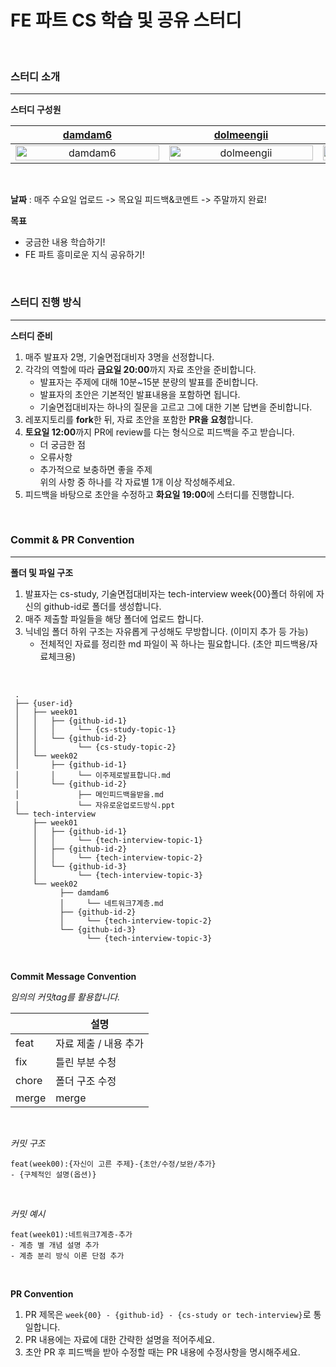# FE 파트 CS 학습  및 공유 스터디

<br>

### 스터디 소개

---

**스터디 구성원**

| [damdam6](https://github.com/damdam6) | [dolmeengii](https://github.com/dolmeengii) | [Gardener-soul](https://github.com/Gardener-soul) | [olrlozl](https://github.com/olrlozl) | [h103906](https://github.com/h103906) |
|:---:|:---:|:---:|:---:|:---:|
| <img alt="damdam6" src="https://github.com/damdam6.png" width="230" height="100%"/> | <img alt="dolmeengii" src="https://github.com/dolmeengii.png" width="230" height="100%"/> | <img alt="Gardener-soul" src="https://github.com/Gardener-soul.png" width="230" height="100%"/> | <img alt="olrlozl" src="https://github.com/olrlozl.png" width="230" height="100%"/> | <img alt="h103906" src="https://github.com/h103906.png" width="230" height="100%"/> |


<br>

**날짜** : 매주 수요일 업로드 -> 목요일 피드백&코멘트 -> 주말까지 완료!

**목표**

- 궁금한 내용 학습하기!
- FE 파트 흥미로운 지식 공유하기!

<br>

### 스터디 진행 방식

---

**스터디 준비**

1. 매주 발표자 2명, 기술면접대비자 3명을 선정합니다.
2. 각각의 역할에 따라 **금요일 20:00**까지 자료 초안을 준비합니다.<br>
    - 발표자는 주제에 대해 10분~15분 분량의 발표를 준비합니다.
    - 발표자의 초안은 기본적인 발표내용을 포함하면 됩니다.
    - 기술면접대비자는 하나의 질문을 고르고 그에 대한 기본 답변을 준비합니다.
3. 레포지토리를 **fork**한 뒤, 자료 초안을 포함한 **PR을 요청**합니다.
4. **토요일 12:00**까지 PR에 review를 다는 형식으로 피드백을 주고 받습니다.
   - 더 궁금한 점
   - 오류사항
   - 추가적으로 보충하면 좋을 주제 <br>
   위의 사항 중 하나를 각 자료별 1개 이상 작성해주세요.
5. 피드백을 바탕으로 초안을 수정하고 **화요일 19:00**에 스터디를 진행합니다.

<br>

### Commit & PR Convention

---

**폴더 및 파일 구조**

1. 발표자는 cs-study, 기술면접대비자는 tech-interview week{00}폴더 하위에 자신의 github-id로 폴더를 생성합니다.
2. 매주 제출할 파일들을 해당 폴더에 업로드 합니다.
3. 닉네임 폴더 하위 구조는 자유롭게 구성해도 무방합니다. (이미지 추가 등 가능)
   - 전체적인 자료를 정리한 md 파일이 꼭 하나는 필요합니다. (초안 피드백용/자료체크용)

<br>


     
     .
     ├── {user-id}
     │   ├── week01
     │   │   ├── {github-id-1}
     │   │   │     └── {cs-study-topic-1}
     │   │   └── {github-id-2}
     │   │         └── {cs-study-topic-2}
     │   └── week02
     │       ├── {github-id-1}
     │       │     └── 이주제로발표합니다.md
     │       └── {github-id-2}
     │             ├── 메인피드백을받을.md
     │             └── 자유로운업로드방식.ppt
     └── tech-interview
         ├── week01
         │   ├── {github-id-1}
         │   │     └── {tech-interview-topic-1}
         │   ├── {github-id-2}
         │   │     └── {tech-interview-topic-2}
         │   └── {github-id-3}
         │         └── {tech-interview-topic-3}
         └── week02
               ├── damdam6
               │     └── 네트워크7계층.md
               ├── {github-id-2}
               │     └── {tech-interview-topic-2}
               └── {github-id-3}
                     └── {tech-interview-topic-3}
     

<br>

**Commit Message Convention**

*임의의 커밋tag를 활용합니다.*

|             | 설명            |
| ----------- |---------------|
| feat     | 자료 제출 / 내용 추가 |
| fix      | 틀린 부분 수청      |
| chore    | 폴더 구조 수정      |
| merge    | merge         |

<br>

*커밋 구조*

```
feat(week00):{자신이 고른 주제}-{초안/수정/보완/추가}
- {구체적인 설명(옵션)}
```

<br>

*커밋 예시*

```
feat(week01):네트워크7계층-추가
- 계층 별 개념 설명 추가
- 계층 분리 방식 이론 단점 추가
```

<br>

**PR Convention**

1. PR 제목은 `week{00} - {github-id} - {cs-study or tech-interview}`로 통일합니다.
2. PR 내용에는 자료에 대한 간략한 설명을 적어주세요.
3. 초안 PR 후 피드백을 받아 수정할 때는 PR 내용에 수정사항을 명시해주세요.
